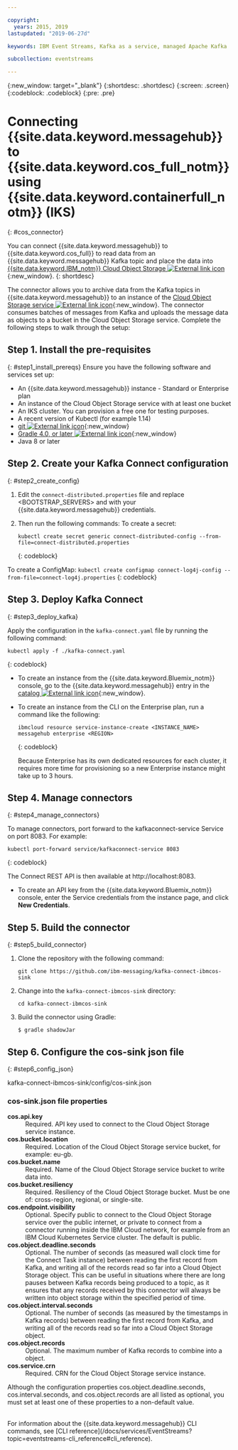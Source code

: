 ```yaml
---

copyright:
  years: 2015, 2019
lastupdated: "2019-06-27d"

keywords: IBM Event Streams, Kafka as a service, managed Apache Kafka

subcollection: eventstreams

---
```


{:new_window: target="_blank"}
{:shortdesc: .shortdesc}
{:screen: .screen}
{:codeblock: .codeblock}
{:pre: .pre}

# Connecting {{site.data.keyword.messagehub}} to {{site.data.keyword.cos_full_notm}} using {{site.data.keyword.containerfull_notm}} (IKS)
{: #cos_connector}

You can connect {{site.data.keyword.messagehub}} to {{site.data.keyword.cos_full}} to read data from an {{site.data.keyword.messagehub}} Kafka topic
and place the data into [{{site.data.keyword.IBM_notm}} Cloud Object Storage ![External link icon](../../icons/launch-glyph.svg "External link icon")](/docs/services/cloud-object-storage?topic=cloud-object-storage-about#about){:new_window}.
{: shortdesc}

The connector allows you to archive data from the Kafka topics in {{site.data.keyword.messagehub}} to an instance of the [Cloud Object Storage service ![External link icon](../../icons/launch-glyph.svg "External link icon")](/docs/services/cloud-object-storage?topic=cloud-object-storage-about#about){:new_window}. The connector consumes
batches of messages from Kafka and uploads the message data as objects to a bucket in the Cloud Object Storage service.
Complete the following steps to walk through the setup:

## Step 1. Install the pre-requisites
{: #step1_install_prereqs}
Ensure you have the following software and services set up:

* An {{site.data.keyword.messagehub}} instance - Standard or Enterprise plan
* An instance of the Cloud Object Storage service with at least one bucket
* An IKS cluster. You can provision a free one for testing purposes.
* A recent version of Kubectl (for example 1.14)
* [git ![External link icon](../../icons/launch-glyph.svg "External link icon")](https://git-scm.com/downloads){:new_window}
* [Gradle 4.0, or later ![External link icon](../../icons/launch-glyph.svg "External link icon")](https://gradle.org/install/){:new_window}
* Java 8 or later


## Step 2. Create your Kafka Connect configuration
{: #step2_create_config}

1. Edit the <code>connect-distributed.properties</code> file and replace <BOOTSTRAP_SERVERS> and <APIKEY> with your {{site.data.keyword.messagehub}} credentials.

2. Then run the following commands:
 To create a secret: 
    ```
    kubectl create secret generic connect-distributed-config --from-file=connect-distributed.properties
   ```
    {: codeblock}

To create a ConfigMap:
    ```
    kubectl create configmap connect-log4j-config --from-file=connect-log4j.properties
    ```
    {: codeblock}


## Step 3. Deploy Kafka Connect
{: #step3_deploy_kafka}

Apply the configuration in the <code>kafka-connect.yaml</code> file by running the following command:

```
kubectl apply -f ./kafka-connect.yaml
```
{: codeblock}

* To create an instance from the {{site.data.keyword.Bluemix_notm}} console, go to the {{site.data.keyword.messagehub}} entry in the [catalog ![External link icon](../../icons/launch-glyph.svg "External link icon")](https://cloud.ibm.com/catalog/services/event-streams){:new_window}.

* To create an instance from the CLI on the Enterprise plan, run a command like the following:
  ```
  ibmcloud resource service-instance-create <INSTANCE_NAME> messagehub enterprise <REGION>
  ```
  {: codeblock}
  
  Because Enterprise has its own dedicated resources for each cluster, it requires more time for provisioning so a new Enterprise instance might take up to 3 hours.

## Step 4. Manage connectors
{: #step4_manage_connectors}

To manage connectors, port forward to the kafkaconnect-service Service on port 8083. For example:

```
kubectl port-forward service/kafkaconnect-service 8083
```
  {: codeblock}

The Connect REST API is then available at http://localhost:8083.

* To create an API key from the {{site.data.keyword.Bluemix_notm}} console, enter the Service credentials from the instance page, and click **New Credentials**.


## Step 5. Build the connector
{: #step5_build_connector}

1. Clone the repository with the following command:

    ```
    git clone https://github.com/ibm-messaging/kafka-connect-ibmcos-sink
    ```

2. Change into the <code>kafka-connect-ibmcos-sink</code> directory:

    ```
    cd kafka-connect-ibmcos-sink
    ```

3. Build the connector using Gradle:

    ```
    $ gradle shadowJar
    ```


## Step 6. Configure the cos-sink json file 
{: #step6_config_json}

kafka-connect-ibmcos-sink/config/cos-sink.json


### cos-sink.json file properties

<dl>
<dt><strong>cos.api.key</strong></dt>
<dd>Required. API key used to connect to the Cloud Object Storage service instance.</dd>
<dt><strong>cos.bucket.location</strong></dt>
<dd>Required. Location of the Cloud Object Storage service bucket, for example: eu-gb.</dd>
<dt><strong>cos.bucket.name</strong></dt>
<dd>Required. Name of the Cloud Object Storage service bucket to write data into.</dd>
<dt><strong>cos.bucket.resiliency</strong></dt>
<dd>Required. Resiliency of the Cloud Object Storage bucket. Must be one of: cross-region, regional, or single-site.</dd>
<dt><strong>cos.endpoint.visibility</strong></dt>
<dd>Optional. Specify public to connect to the Cloud Object Storage service over the public internet, or private to connect from a connector running inside the IBM Cloud network, for example from an IBM Cloud Kubernetes Service cluster. The default is public.</dd>
<dt><strong>cos.object.deadline.seconds </strong></dt>
<dd>Optional. The number of seconds (as measured wall clock time for the Connect Task instance) between reading the first record from Kafka, and writing all of the records read so far into a Cloud Object Storage object. This can be useful in situations where there are long pauses between Kafka records being produced to a topic, as it ensures that any records received by this connector will always be written into object storage within the specified period of time.</dd>
<dt><strong>cos.object.interval.seconds</strong></dt>
<dd>Optional. The number of seconds (as measured by the timestamps in Kafka records) between reading the first record from Kafka, and writing all of the records read so far into a Cloud Object Storage object.</dd>
<dt><strong>cos.object.records</strong></dt>
<dd>Optional. The maximum number of Kafka records to combine into a object.
</dd>
<dt><strong>cos.service.crn</strong></dt>
<dd>Required. CRN for the Cloud Object Storage service instance.</dd>
</dl>
 
Although the configuration properties cos.object.deadline.seconds, cos.interval.seconds, and cos.object.records are all listed as optional, you must set at least one of these properties to a non-default value.

<br/>
For information about the {{site.data.keyword.messagehub}} CLI commands, see [CLI reference](/docs/services/EventStreams?topic=eventstreams-cli_reference#cli_reference).










